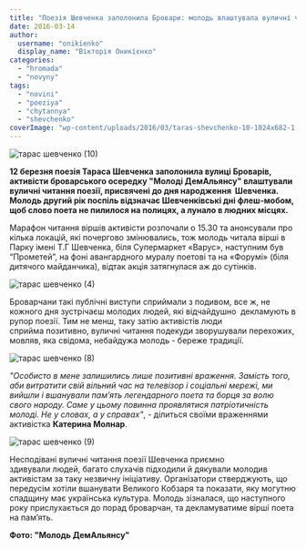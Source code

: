 ```yaml
---
title: "Поезія Шевченка заполонила Бровари: молодь влаштувала вуличні читання"
date: 2016-03-14
author: 
  username: "onikienko"
  display_name: "Вікторія Оникієнко"
categories: 
  - "hromada"
  - "novyny"
tags: 
  - "novini"
  - "poeziya"
  - "chytannya"
  - "shevchenko"
coverImage: "wp-content/uploads/2016/03/taras-shevchenko-10-1024x682-1.jpg"
---
```


![тарас шевченко (10)](https://mpz.brovary.org/wp-content/uploads/2016/03/taras-shevchenko-10.jpg)

**12 березня поезія Тараса Шевченка заполонила вулиці Броварів, активісти броварського осередку "Молоді ДемАльянсу" влаштували вуличні читання поезії, присвячені до дня народження  Шевченка. Молодь другий рік поспіль відзначає Шевченківські дні флеш-мобом, щоб слово поета не пилилося на полицях, а лунало в людних місцях.**

Марафон читання віршів активісти розпочали о 15.30 та анонсували про кілька локацій, які почергово змінювались, тож молодь читала вірші в Парку імені Т.Г Шевченка, біля Супермаркет «Варус», наступним був “Прометей”, на фоні авангардного муралу поетові та на «Форумі» (біля дитячого майданчика), відтак акція затягнулася аж до сутінків.

![тарас шевченко (4)](https://mpz.brovary.org/wp-content/uploads/2016/03/taras-shevchenko-4.jpg)

Броварчани такі публічні виступи сприймали з подивом, все ж, не кожного дня зустрічаєш молодих людей, які відчайдушно  декламують в рупор поезії. Тим не менш, таку затію активістів люди сприйма позитивно, вуличні читання подекуди зворушували перехожих, мовляв, яка свідома, небайдужа молодь - береже традиції.

![тарас шевченко (8)](https://mpz.brovary.org/wp-content/uploads/2016/03/taras-shevchenko-8.jpg)

_"Особисто в мене залишились лише позитивні враження. Замість того, аби витратити свій вільний час на телевізор і соціальні мережі, ми вийшли і вшанували пам’ять легендарного поета та борця за волю свого народу. Саме у цьому повинна проявлятися патріотичність молоді. Не у словах, а у справах"_, - ділиться своїми враженнями активістка **Катерина Молнар**.

![тарас шевченко (9)](https://mpz.brovary.org/wp-content/uploads/2016/03/taras-shevchenko-9.jpg)

Несподівані вуличні читання поезії Шевченка приємно здивували людей, багато слухачів підходили й дякували молодив активістам за таку незвичну ініціативу. Організатори стверджують, що передусім хотіли вшанувати Великого Кобзаря та показати, яку могутню спадщину має українська культура. Молодь зізналася, що наступного року прислухається до порад броварчан, та декламуватиме вірші поета на пам’ять.

**Фото: "Молодь ДемАльянсу"**
